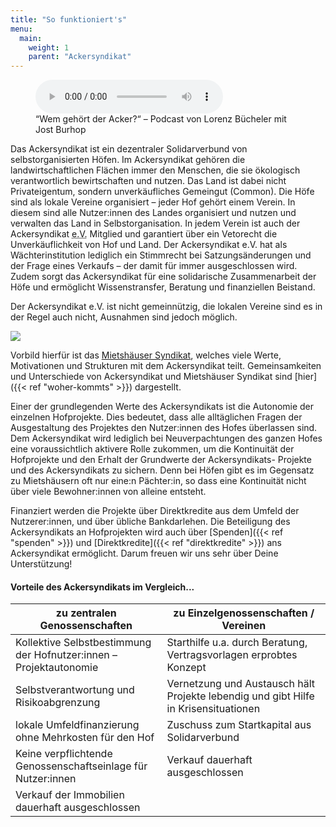 ```yaml
---
title: "So funktioniert's"
menu:
  main:
    weight: 1
    parent: "Ackersyndikat"
---
```


<figure>
<audio controls>
  <source src="./201216_Podcast_Lorenz_Jost_Ackersyndikat.mp3">
</audio>
<figcaption>
“Wem gehört der Acker?“ – Podcast von Lorenz Bücheler mit Jost Burhop
</figcaption>
</figure>

Das Ackersyndikat ist ein dezentraler Solidarverbund von selbstorganisierten Höfen. Im Ackersyndikat gehören die landwirtschaftlichen Flächen immer den Menschen, die sie ökologisch verantwortlich bewirtschaften und nutzen. Das Land ist dabei nicht Privateigentum, sondern unverkäufliches Gemeingut (Common). Die Höfe sind als lokale Vereine organisiert – jeder Hof gehört einem Verein. In diesem sind alle Nutzer:innen des Landes organisiert und nutzen und verwalten das Land in Selbstorganisation. In jedem Verein ist auch der Ackersyndikat <abbr title="eingetragener Verein">e.V.</abbr> Mitglied und garantiert über ein Vetorecht die Unverkäuflichkeit von Hof und Land. Der Ackersyndikat e.V. hat als Wächterinstitution lediglich ein Stimmrecht bei Satzungsänderungen und der Frage eines Verkaufs – der damit für immer ausgeschlossen wird. Zudem sorgt das Ackersyndikat für eine solidarische Zusammenarbeit der Höfe und ermöglicht Wissenstransfer, Beratung und finanziellen Beistand.

Der Ackersyndikat e.V. ist nicht gemeinnützig, die lokalen Vereine sind es in der Regel auch nicht, Ausnahmen sind jedoch möglich.

<img src="strukturgrafik.svg" class="svg">

Vorbild hierfür ist das [Mietshäuser Syndikat](https://syndikat.org), welches viele Werte, Motivationen und Strukturen mit dem Ackersyndikat teilt. Gemeinsamkeiten und Unterschiede von Ackersyndikat und Mietshäuser Syndikat sind [hier]({{< ref "woher-kommts" >}}) dargestellt.

Einer der grundlegenden Werte des Ackersyndikats ist die Autonomie der einzelnen Hofprojekte. Dies bedeutet, dass alle alltäglichen Fragen der Ausgestaltung des Projektes den Nutzer:innen des Hofes überlassen sind. Dem Ackersyndikat wird lediglich bei Neuverpachtungen des ganzen Hofes eine voraussichtlich aktivere Rolle zukommen, um die Kontinuität der Hofprojekte und den Erhalt der Grundwerte der Ackersyndikats- Projekte und des Ackersyndikats zu sichern. Denn bei Höfen gibt es im Gegensatz zu Mietshäusern oft nur eine:n Pächter:in, so dass eine Kontinuität nicht über viele Bewohner:innen von alleine entsteht.

Finanziert werden die Projekte über Direktkredite aus dem Umfeld der Nutzerer:innen, und über übliche Bankdarlehen. Die Beteiligung des Ackersyndikats an Hofprojekten wird auch über [Spenden]({{< ref "spenden" >}}) und [Direktkredite]({{< ref "direktkredite" >}}) ans Ackersyndikat ermöglicht. Darum freuen wir uns sehr über Deine Unterstützung!

#### Vorteile des Ackersyndikats im Vergleich...

| zu zentralen Genossenschaften                                       | zu Einzelgenossenschaften / Vereinen                                                |
| ------------------------------------------------------------------- | ----------------------------------------------------------------------------------- |
| Kollektive Selbstbestimmung der Hofnutzer:innen – Projektautonomie | Starthilfe u.a. durch Beratung, Vertragsvorlagen erprobtes Konzept                  |
| Selbstverantwortung und Risikoabgrenzung                            | Vernetzung und Austausch hält Projekte lebendig und gibt Hilfe in Krisensituationen |
| lokale Umfeldfinanzierung ohne Mehrkosten für den Hof               | Zuschuss zum Startkapital aus Solidarverbund                                        |
| Keine verpflichtende Genossenschaftseinlage für Nutzer:innen       | Verkauf dauerhaft ausgeschlossen                                                    |
| Verkauf der Immobilien dauerhaft ausgeschlossen                     |                                                                                     |

